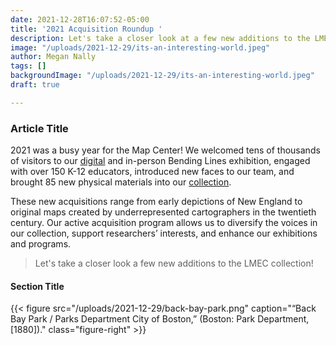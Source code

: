 ```yaml
---
date: 2021-12-28T16:07:52-05:00
title: '2021 Acquisition Roundup '
description: Let's take a closer look at a few new additions to the LMEC collection!
image: "/uploads/2021-12-29/its-an-interesting-world.jpeg"
author: Megan Nally
tags: []
backgroundImage: "/uploads/2021-12-29/its-an-interesting-world.jpeg"
draft: true

---
```

### Article Title

2021 was a busy year for the Map Center! We welcomed tens of thousands of visitors to our [digital](https://www.leventhalmap.org/digital-exhibitions/bending-lines/) and in-person Bending Lines exhibition, engaged with over 150 K-12 educators, introduced new faces to our team, and brought 85 new physical materials into our [collection](https://www.leventhalmap.org/collections/).

These new acquisitions range from early depictions of New England to original maps created by underrepresented cartographers in the twentieth century. Our active acquisition program allows us to diversify the voices in our collection, support researchers’ interests, and enhance our exhibitions and programs.

> Let's take a closer look a few new additions to the LMEC collection!

#### Section Title

{{< figure src="/uploads/2021-12-29/back-bay-park.png" caption="“Back Bay Park / Parks Department City of Boston,” (Boston: Park Department, \[1880\])." class="figure-right" >}}